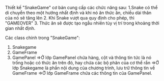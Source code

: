Thiết kế "SnakeGame" cơ bản cung cấp các chức năng sau:
1.Snake có thể di chuyển theo một hướng nhất định và khi nó ăn thức ăn, chiều dài thân của nó sẽ tăng lên
2. Khi Snake vượt qua quy định cho phép, thì "GAMEOVER"
3. Thức ăn sẽ được tạo ngẫu nhiên tùy vị trí trong khoảng thời gian nhất định.

Các class chính trong "SnakeGame":
1. Snakegame
2. GameFrame
3. GamePanel
=>Ở lớp GamePanel chứa hàng, cột và thông tin tức là nó trống hoặc có thức ăn trên đó, hay chứa các bộ phân của cơ thể rắn 
=>Ở lớp Snakegame là phần nội dung của chương trình, lưu trữ thông tin về GameFrame
=>Ở lớp GameFrame chứa các thông tin của GamePanel.

